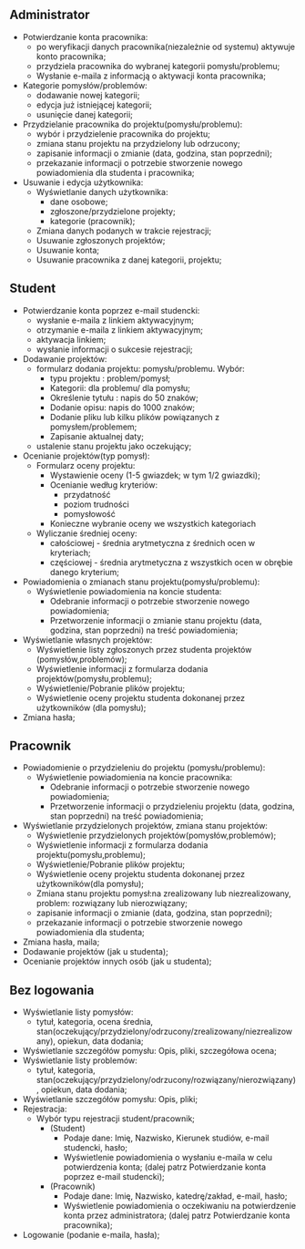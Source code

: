 ## Administrator
* Potwierdzanie konta pracownika:
     - po weryfikacji danych pracownika(niezależnie od systemu) aktywuje konto pracownika;
     - przydziela pracownika do wybranej kategorii pomysłu/problemu;
     - Wysłanie e-maila z informacją o aktywacji konta pracownika;
* Kategorie pomysłów/problemów:
     -  dodawanie nowej kategorii;
     -  edycja już istniejącej kategorii;
     -  usunięcie danej kategorii;
* Przydzielanie pracownika do projektu(pomysłu/problemu):
     - wybór i przydzielenie pracownika do projektu;
     - zmiana stanu projektu na przydzielony lub odrzucony;
     - zapisanie informacji o zmianie (data, godzina, stan poprzedni);
     - przekazanie informacji o potrzebie stworzenie nowego powiadomienia dla studenta i pracownika;
* Usuwanie i edycja użytkownika:
     - Wyświetlanie danych użytkownika:
          + dane osobowe;
          + zgłoszone/przydzielone projekty;
          + kategorie (pracownik);
     - Zmiana danych podanych w trakcie rejestracji;
     - Usuwanie zgłoszonych projektów;
     - Usuwanie konta;
     - Usuwanie pracownika z danej kategorii, projektu;
## Student
 * Potwierdzanie konta poprzez e-mail studencki:
     - wysłanie  e-maila z linkiem aktywacyjnym; 
     - otrzymanie e-maila z linkiem aktywacyjnym;
     - aktywacja linkiem;
     - wysłanie informacji o sukcesie rejestracji;
 * Dodawanie projektów:
     - formularz dodania projektu: pomysłu/problemu. Wybór:
       + typu projektu : problem/pomysł;
       + Kategorii: dla problemu/ dla pomysłu;
       + Określenie tytułu : napis do 50 znaków;
       + Dodanie opisu: napis do 1000 znaków;
       + Dodanie pliku lub kilku plików powiązanych z pomysłem/problemem;
       + Zapisanie aktualnej daty;
     - ustalenie stanu projektu jako oczekujący;
 * Ocenianie projektów(typ pomysł):
   - Formularz oceny projektu:
     + Wystawienie oceny (1-5 gwiazdek; w tym 1/2 gwiazdki);
     + Ocenianie według kryteriów:
        - przydatność
        - poziom trudności 
        - pomysłowość
     + Konieczne wybranie oceny we wszystkich kategoriach
   - Wyliczanie średniej oceny:
     + całościowej - średnia arytmetyczna z średnich ocen w kryteriach;
     + częściowej - średnia arytmetyczna z wszystkich ocen w obrębie danego kryterium;
  * Powiadomienia o zmianach stanu projektu(pomysłu/problemu):
    - Wyświetlenie powiadomienia na koncie studenta:
      + Odebranie informacji o potrzebie stworzenie nowego powiadomienia;
      + Przetworzenie informacji o zmianie stanu projektu (data, godzina, stan poprzedni) na treść powiadomienia;
  * Wyświetlanie własnych projektów:
    - Wyświetlenie listy zgłoszonych przez studenta projektów (pomysłów,problemów);
    - Wyświetlenie informacji z formularza dodania projektów(pomysłu,problemu);
    - Wyświetlenie/Pobranie plików projektu;
    - Wyświetlenie oceny projektu studenta dokonanej przez użytkowników (dla pomysłu);
   * Zmiana hasła;
## Pracownik
 * Powiadomienie o przydzieleniu do projektu (pomysłu/problemu):
    - Wyświetlenie powiadomienia na koncie pracownika:
      + Odebranie informacji o potrzebie stworzenie nowego powiadomienia;
      + Przetworzenie informacji o przydzieleniu projektu (data, godzina, stan poprzedni) na treść powiadomienia;
 * Wyświetlanie przydzielonych projektów, zmiana stanu projektów:
    - Wyświetlenie przydzielonych projektów(pomysłów,problemów);
    - Wyświetlenie informacji z formularza dodania projektu(pomysłu,problemu);
    - Wyświetlenie/Pobranie plików projektu;
    - Wyświetlenie oceny projektu studenta dokonanej przez użytkowników(dla pomysłu);
    - Zmiana stanu projektu pomysł:na zrealizowany lub niezrealizowany, problem: rozwiązany lub nierozwiązany;
     - zapisanie informacji o zmianie (data, godzina, stan poprzedni);
     - przekazanie informacji o potrzebie stworzenie nowego powiadomienia dla studenta;
 * Zmiana hasła, maila;
 * Dodawanie projektów (jak u studenta);
 * Ocenianie projektów innych osób (jak u studenta);
## Bez logowania
 * Wyświetlanie listy pomysłów:
    - tytuł,
      kategoria,
      ocena średnia, 
       stan(oczekujący/przydzielony/odrzucony/zrealizowany/niezrealizowany), 
      opiekun,
      data dodania;
 * Wyświetlanie szczegółów pomysłu: Opis, pliki, szczegółowa ocena;
 * Wyświetlanie listy problemów:
    - tytuł,
      kategoria,
      stan(oczekujący/przydzielony/odrzucony/rozwiązany/nierozwiązany), 
      opiekun,
      data dodania;
 * Wyświetlanie szczegółów pomysłu: Opis, pliki;  
 * Rejestracja: 
   - Wybór typu rejestracji student/pracownik;
      - (Student) 
         + Podaje dane: Imię, Nazwisko, Kierunek studiów, e-mail studencki, hasło;
         + Wyświetlenie powiadomienia o wysłaniu e-maila w celu potwierdzenia konta;
           (dalej patrz Potwierdzanie konta poprzez e-mail studencki);     
      - (Pracownik) 
         + Podaje dane: Imię, Nazwisko, katedrę/zakład, e-mail, hasło;
         + Wyświetlenie powiadomienia o oczekiwaniu na potwierdzenie konta przez administratora;
         (dalej patrz Potwierdzanie konta pracownika);
 * Logowanie (podanie e-maila, hasła);
         



 






 

